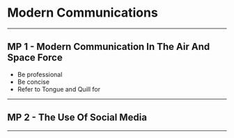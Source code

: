 # Modern Communications
---
## MP 1 - Modern Communication In The Air And Space Force 

- Be professional
- Be concise
- Refer to Tongue and Quill for 

---
## MP 2 - The Use Of Social Media


---